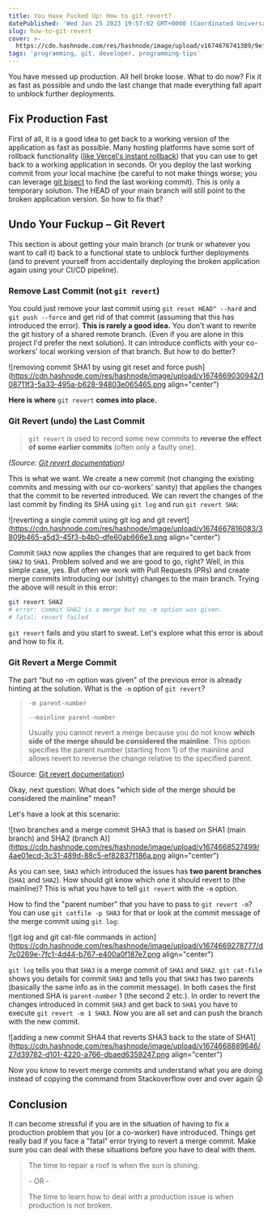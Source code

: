 ```yaml
---
title: You Have Fucked Up! How to git revert?
datePublished: 'Wed Jan 25 2023 19:57:02 GMT+0000 (Coordinated Universal Time)'
slug: how-to-git-revert
cover: >-
  https://cdn.hashnode.com/res/hashnode/image/upload/v1674676741389/9ef44422-0a77-4afd-86c5-c1bdc78ca582.png
tags: 'programming, git, developer, programming-tips'
---
```


You have messed up production. All hell broke loose. What to do now? Fix it as fast as possible and undo the last change that made everything fall apart to unblock further deployments.

## Fix Production Fast

First of all, it is a good idea to get back to a working version of the application as fast as possible. Many hosting platforms have some sort of rollback functionality ([like Vercel's instant rollback](https://vercel.com/docs/concepts/deployments/instant-rollback)) that you can use to get back to a working application in seconds. Or you deploy the last working commit from your local machine (be careful to not make things worse; you can leverage [git bisect](https://git-scm.com/docs/git-bisect) to find the last working commit). This is only a temporary solution. The HEAD of your main branch will still point to the broken application version. So how to fix that?

## Undo Your Fuckup – Git Revert

This section is about getting your main branch (or trunk or whatever you want to call it) back to a functional state to unblock further deployments (and to prevent yourself from accidentally deploying the broken application again using your CI/CD pipeline).

### Remove Last Commit (not `git revert`)

You could just remove your last commit using `git reset HEAD^ --hard` and `git push --force` and get rid of that commit (assuming that this has introduced the error). **This is rarely a good idea.** You don't want to rewrite the git history of a shared remote branch. (Even if you are alone in this project I'd prefer the next solution). It can introduce conflicts with your co-workers' local working version of that branch. But how to do better?

![removing commit SHA1 by using git reset and force push](https://cdn.hashnode.com/res/hashnode/image/upload/v1674669030942/108711f3-5a33-495a-b628-94803e065465.png align="center")

**Here is where** `git revert` **comes into place.**

### Git Revert (undo) the Last Commit

> `git revert` is used to record some new commits to **reverse the effect of some earlier commits** (often only a faulty one).

*(Source:* [*Git revert documentation*](https://git-scm.com/docs/git-revert)*)*

This is what we want. We create a new commit (not changing the existing commits and messing with our co-workers' sanity) that applies the changes that the commit to be reverted introduced. We can revert the changes of the last commit by finding its SHA using `git log` and run `git revert SHA`:

![reverting a single commit using git log and git revert](https://cdn.hashnode.com/res/hashnode/image/upload/v1674667816083/3809b465-a5d3-45f3-b4b0-dfe60ab666e3.png align="center")

Commit `SHA3` now applies the changes that are required to get back from `SHA2` to `SHA1`. Problem solved and we are good to go, right? Well, in this simple case, yes. But often we work with Pull Requests (PRs) and create merge commits introducing our (shitty) changes to the main branch. Trying the above will result in this error:

```bash
git revert SHA2
# error: commit SHA2 is a merge but no -m option was given.
# fatal: revert failed
```

`git revert` fails and you start to sweat. Let's explore what this error is about and how to fix it.

### Git Revert a Merge Commit

The part "but no -m option was given" of the previous error is already hinting at the solution. What is the `-m` option of `git revert`?

> `-m parent-number`
> 
> `--mainline parent-number`
> 
> Usually you cannot revert a merge because you do not know **which side of the merge should be considered the mainline**. This option specifies the parent number (starting from 1) of the mainline and allows revert to reverse the change relative to the specified parent.

(Source: [Git revert documentation](https://git-scm.com/docs/git-revert#_options))

Okay, next question: What does "which side of the merge should be considered the mainline" mean?

Let's have a look at this scenario:

![two branches and a merge commit SHA3 that is based on SHA1 (main branch) and SHA2 (branch A)](https://cdn.hashnode.com/res/hashnode/image/upload/v1674668527499/4ae01ecd-3c31-489d-88c5-ef82837f186a.png align="center")

As you can see, `SHA3` which introduced the issues has **two parent branches** (`SHA1` and `SHA2`). How should git know which one it should revert to (the mainline)? This is what you have to tell `git revert` with the `-m` option.

How to find the "parent number" that you have to pass to `git revert -m`? You can use `git catfile -p SHA3` for that or look at the commit message of the merge commit using `git log`:

![git log and git cat-file commands in action](https://cdn.hashnode.com/res/hashnode/image/upload/v1674669278777/d7c0269e-7fc1-4d44-b767-e400a0f187e7.png align="center")

`git log` tells you that `SHA3` is a merge commit of `SHA1` and `SHA2`. `git cat-file` shows you details for commit `SHA3` and tells you that `SHA3` has two parents (basically the same info as in the commit message). In both cases the first mentioned SHA is `parent-number` 1 (the second 2 etc.). In order to revert the changes introduced in commit `SHA3` and get back to `SHA1` you have to execute `git revert -m 1 SHA3`. Now you are all set and can push the branch with the new commit.

![adding a new commit SHA4 that reverts SHA3 back to the state of SHA1](https://cdn.hashnode.com/res/hashnode/image/upload/v1674668889646/27d39782-d101-4220-a766-dbaed6359247.png align="center")

Now you know to revert merge commits and understand what you are doing instead of copying the command from Stackoverflow over and over again 😜

## Conclusion

It can become stressful if you are in the situation of having to fix a production problem that you (or a co-worker) have introduced. Things get really bad if you face a "fatal" error trying to revert a merge commit. Make sure you can deal with these situations before you have to deal with them.

> The time to repair a roof is when the sun is shining.
> 
> \- OR -
> 
> The time to learn how to deal with a production issue is when production is not broken.
